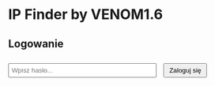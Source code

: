 # IP Finder by VENOM1.6

## Logowanie
<input type="password" id="password" placeholder="Wpisz hasło..." style="width: 300px; padding: 5px; margin-top: 10px;">
<button onclick="login()" style="padding: 5px 10px; cursor: pointer; margin-left: 10px;">Zaloguj się</button>

<div id="searchSection" style="display: none;">
    <h3>Wyszukaj nick:</h3>
    <input type="text" id="searchTerm" placeholder="Wpisz nick..." style="width: 300px; padding: 5px; margin-top: 10px;">
    <button onclick="searchInFile()" style="padding: 5px 10px; cursor: pointer; margin-left: 10px;">Wyszukaj w pliku</button>

    <pre id="results" style="background: #f5f5f5; padding: 15px; border-radius: 5px; margin-top: 20px; max-height: 300px; overflow-y: auto;"></pre>
</div>

<script>
// Wprowadź tutaj poprawny hash, który wygenerowałeś
const encryptedPassword = "d249ef35f662a345fbe1bdf8d730c81ff18382c8d45014478770d199b29780d3";

async function hashPassword(password) {
    const encoder = new TextEncoder();
    const data = encoder.encode(password);
    const hashBuffer = await crypto.subtle.digest('SHA-256', data);
    const hashArray = Array.from(new Uint8Array(hashBuffer));
    return hashArray.map(b => b.toString(16).padStart(2, '0')).join('');
}

async function login() {
    const password = document.getElementById('password').value.trim();
    const hashedInput = await hashPassword(password);

    if (hashedInput === encryptedPassword) {
        alert("Zalogowano pomyślnie!");
        document.getElementById('searchSection').style.display = 'block';
    } else {
        alert("Błędne hasło!");
    }
}
</script>
